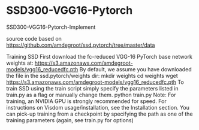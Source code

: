 # SSD300-VGG16-Pytorch
SSD300-VGG16-Pytorch-Implement

source code based on https://github.com/amdegroot/ssd.pytorch/tree/master/data


Training SSD
First download the fc-reduced VGG-16 PyTorch base network weights at: https://s3.amazonaws.com/amdegroot-models/vgg16_reducedfc.pth
By default, we assume you have downloaded the file in the ssd.pytorch/weights dir:
mkdir weights
cd weights
wget https://s3.amazonaws.com/amdegroot-models/vgg16_reducedfc.pth
To train SSD using the train script simply specify the parameters listed in train.py as a flag or manually change them.
python train.py
Note:
For training, an NVIDIA GPU is strongly recommended for speed.
For instructions on Visdom usage/installation, see the Installation section.
You can pick-up training from a checkpoint by specifying the path as one of the training parameters (again, see train.py for options)
